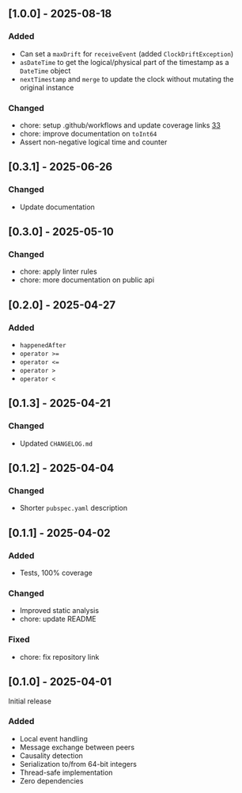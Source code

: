 ## [1.0.0] - 2025-08-18

### Added

- Can set a `maxDrift` for `receiveEvent` (added `ClockDriftException`)
- `asDateTime` to get the logical/physical part of the timestamp as a `DateTime` object
- `nextTimestamp` and `merge` to update the clock without mutating the original instance

### Changed
- chore: setup .github/workflows and update coverage links [33](https://github.com/MattiaPispisa/crdt/issues/33)
- chore: improve documentation on `toInt64`
- Assert non-negative logical time and counter

## [0.3.1] - 2025-06-26

### Changed

- Update documentation

## [0.3.0] - 2025-05-10

### Changed

- chore: apply linter rules
- chore: more documentation on public api

## [0.2.0] - 2025-04-27

### Added

- `happenedAfter`
- `operator >=`
- `operator <=`
- `operator >`
- `operator <`

## [0.1.3] - 2025-04-21

### Changed

- Updated `CHANGELOG.md`

## [0.1.2] - 2025-04-04

### Changed

- Shorter `pubspec.yaml` description

## [0.1.1] - 2025-04-02

### Added

- Tests, 100% coverage

### Changed

- Improved static analysis
- chore: update README

### Fixed

- chore: fix repository link

## [0.1.0] - 2025-04-01

Initial release

### Added
- Local event handling
- Message exchange between peers
- Causality detection
- Serialization to/from 64-bit integers
- Thread-safe implementation
- Zero dependencies
